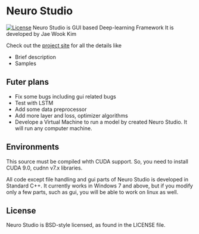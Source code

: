 # Neuro Studio
[![License](https://img.shields.io/badge/license-BSD-blue.svg)](LICENSE)
Neuro Studio is GUI based Deep-learning Framework
It is developed by Jae Wook Kim

Check out the [project site](http://www.ainhuman.com) for all the details like
- Brief description
- Samples

## Futer plans
- Fix some bugs including gui related bugs
- Test with LSTM
- Add some data preprocessor
- Add more layer and loss, optimizer algorithms
- Develope a Virtual Machine to run a model by created Neuro Studio. It will run any computer machine.

## Environments
This source must be compiled whth CUDA support.
So, you need to install CUDA 9.0, cudnn v7.x libraries.

All code except file handling and gui parts of Neuro Studio is developed in Standard C++.
It currently works in Windows 7 and above, but if you modify only a few parts, such as gui, you will be able to work on linux as well.

## License
Neuro Studio is BSD-style licensed, as found in the LICENSE file.
